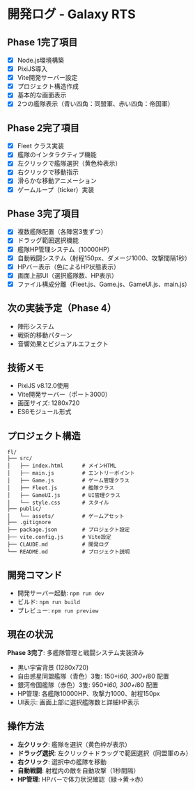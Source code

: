 # 開発ログ - Galaxy RTS

## Phase 1完了項目
- [x] Node.js環境構築
- [x] PixiJS導入
- [x] Vite開発サーバー設定
- [x] プロジェクト構造作成
- [x] 基本的な画面表示
- [x] 2つの艦隊表示（青い四角：同盟軍、赤い四角：帝国軍）

## Phase 2完了項目
- [x] Fleet クラス実装
- [x] 艦隊のインタラクティブ機能
- [x] 左クリックで艦隊選択（黄色枠表示）
- [x] 右クリックで移動指示
- [x] 滑らかな移動アニメーション
- [x] ゲームループ（ticker）実装

## Phase 3完了項目
- [x] 複数艦隊配置（各陣営3隻ずつ）
- [x] ドラッグ範囲選択機能
- [x] 艦隊HP管理システム（10000HP）
- [x] 自動戦闘システム（射程150px、ダメージ1000、攻撃間隔1秒）
- [x] HPバー表示（色によるHP状態表示）
- [x] 画面上部UI（選択艦隊数、HP表示）
- [x] ファイル構成分離（Fleet.js、Game.js、GameUI.js、main.js）

## 次の実装予定（Phase 4）
- 陣形システム
- 戦術的移動パターン
- 音響効果とビジュアルエフェクト

## 技術メモ
- PixiJS v8.12.0使用
- Vite開発サーバー（ポート3000）
- 画面サイズ: 1280x720
- ES6モジュール形式

## プロジェクト構造
```
fl/
├── src/
│   ├── index.html      # メインHTML
│   ├── main.js         # エントリーポイント
│   ├── Game.js         # ゲーム管理クラス
│   ├── Fleet.js        # 艦隊クラス
│   ├── GameUI.js       # UI管理クラス
│   └── style.css       # スタイル
├── public/
│   └── assets/         # ゲームアセット
├── .gitignore
├── package.json        # プロジェクト設定
├── vite.config.js      # Vite設定
├── CLAUDE.md           # 開発ログ
└── README.md           # プロジェクト説明
```

## 開発コマンド
- 開発サーバー起動: `npm run dev`
- ビルド: `npm run build`
- プレビュー: `npm run preview`

## 現在の状況
**Phase 3完了**: 多艦隊管理と戦闘システム実装済み
- 黒い宇宙背景 (1280x720)
- 自由惑星同盟艦隊（青色）3隻: 150+i*60, 300+i*80 配置
- 銀河帝国艦隊（赤色）3隻: 950+i*60, 300+i*80 配置
- HP管理: 各艦隊10000HP、攻撃力1000、射程150px
- UI表示: 画面上部に選択艦隊数と詳細HP表示

## 操作方法
- **左クリック**: 艦隊を選択（黄色枠が表示）
- **ドラッグ選択**: 左クリック＋ドラッグで範囲選択（同盟軍のみ）
- **右クリック**: 選択中の艦隊を移動
- **自動戦闘**: 射程内の敵を自動攻撃（1秒間隔）
- **HP管理**: HPバーで体力状況確認（緑→黄→赤）